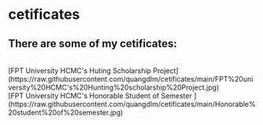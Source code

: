 # cetificates
## There are some of my cetificates:
<br>
[FPT University HCMC's Huting Scholarship Project](https://raw.githubusercontent.com/quangdlm/cetificates/main/FPT%20university%20HCMC's%20Hunting%20scholarship%20Project.jpg)
<br>
[FPT University HCMC's Honorable Student of Semester
](https://raw.githubusercontent.com/quangdlm/cetificates/main/Honorable%20student%20of%20semester.jpg)
